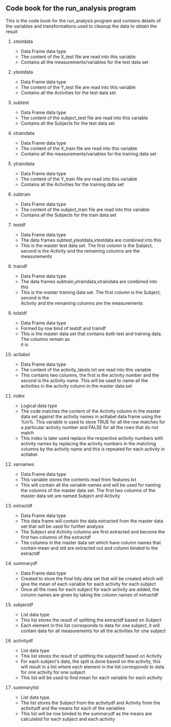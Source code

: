 Code book for the run_analysis program
--------------------------------------------------
This is the code book for the run_analysis program and contains details of the variables and transformations used to cleanup the data to obtain the result

1) xtestdata
    - Data Frame data type
    - The content of the X_test file are read into this variable
    - Contains all the measurements/variables for the test data set

2) ytestdata
    - Data Frame data type
    - The content of the Y_test file are read into this variable
    - Contains all the Activities for the test data set

3) subtest
    - Data Frame data type
    - The content of the subject_test file are read into this variable
    - Contains all the Subjects for the test data set

4) xtraindata
    - Data Frame data type
    - The content of the X_train file are read into this variable
    - Contains all the measurements/variables for the training data set

5) ytraindata
    - Data Frame data type
    - The content of the Y_train file are read into this variable
    - Contains all the Activities for the training data set

6) subtrain
    - Data Frame data type
    - The content of the subject_train file are read into this variable
    - Contains all the Subjects for the train data set

7) testdf
    - Data Frame data type
    - The data frames subtest,ytestdata,xtestdata are combined into this
    - This is the master test data set. The first column is the Subject, second is the Activity
      and the remaining columns are the measurements

8) traindf
    - Data Frame data type
    - The data frames subtrain,ytraindata,xtraindata are combined into this
    - This is the master training data set. The first column is the Subject, second is the      
      Activity and the remaining columns are the measurements

9) totaldf
    - Data Frame data type
    - Formed by row bind of testdf and traindf
    - This is the master data set that contains both test and training data. The columns remain as    
      it is

10) actlabel
    - Data Frame data type
    - The content of the activity_labels.txt are read into this variable
    - This contains two columns, the first is the activity number and the second is the activity
      name. This will be used to name all the activities in the activity column in the master data
      set

11) index
    - Logical data type
    - The code matches the content of the Activity column in the master data set against the 
      activity names in actlabel data frame using the %in%. This variable is used to store TRUE
      for all the row matches for a particular activity number and FALSE for all the rows that 
      do not match
    - This index is later used replace the respective activity numbers with activity names by
      replacing the activity numbers in the matching columns by the activity name and this is
      repeated for each activity in actlabel

12) varnames
    - Data Frame data type
    - This variable stores the contents read from features.txt
    - This will contain all the variable names and will be used for naming the columns of the
      master data set. The first two columns of the master data set are named Subject and Activity

13) extractdf
    - Data Frame data type
    - This data frame will contain the data extracted from the master data set that will be used
      for further analysis
    - The Subject and Activity columns are first extracted and become the first two columns of
      the extractdf
    - The columns in the master data set which have column names that contain mean and std are
      extracted out and column binded to the extractdf

14) summarydf
    - Data Frame data type
    - Created to store the final tidy data set that will be created which will give the mean of
      each variable for each activity for each subject
    - Once all the rows for each subject for each activity are added, the column names are given
      by taking the column names of extractdf

15) subjectdf
    - List data type
    - This list stores the result of splitting the extractdf based on Subject
    - Each element in this list corresponds to data for one subject, it will contain data for all
      measurements for all the activities for one subject

16) activitydf
    - List data type
    - This list stores the result of splitting the subjectdf based on Activity
    - For each subject's data, the split is done based on the activity, this will result in a
      list where each element in the list corresponds to data for one activity for one subject
    - This list will be used to find mean for each variable for each activity

17) summarylist
    - List data type
    - The list stores the Subject from the activitydf and Activity from the activitydf and the
      means for each of the variables
    - This list will be row binded to the summarydf as the means are calculated for each subject
      and each activity
